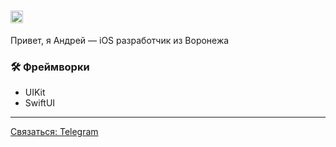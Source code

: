 # <img src="https://skillicons.dev/icons?i=swift" alt="Swift" height="20"/>
 Привет, я Андрей — iOS разработчик из Воронежа

### 🛠 Фреймворки
- UIKit
- SwiftUI

---

[Связаться: Telegram](https://t.me/achuchupal)
